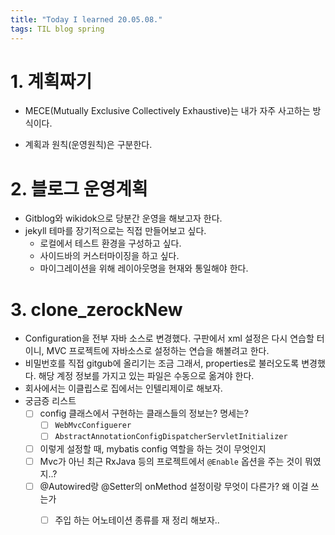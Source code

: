 ```yaml
---
title: "Today I learned 20.05.08."
tags: TIL blog spring
---
```




# 1. 계획짜기

- MECE(Mutually Exclusive Collectively Exhaustive)는 내가 자주 사고하는 방식이다.

- 계획과 원칙(운영원칙)은 구분한다.



# 2. 블로그 운영계획

- Gitblog와 wikidok으로 당분간 운영을 해보고자 한다.
- jekyll 테마를 장기적으로는 직접 만들어보고 싶다.
  - 로컬에서 테스트 환경을 구성하고 싶다.
  - 사이드바의 커스터마이징을 하고 싶다.
  - 마이그레이션을 위해 레이아웃명을 현재와 통일해야 한다.



# 3. clone_zerockNew

- Configuration을 전부 자바 소스로 변경했다. 구판에서 xml 설정은 다시 연습할 터이니, MVC 프로젝트에 자바소스로 설정하는 연습을 해볼려고 한다.
- 비밀번호를 직접 gitgub에 올리기는 조금 그래서, properties로 불러오도록 변경했다. 해당 계정 정보를 가지고 있는 파일은 수동으로 옮겨야 한다.
- 회사에서는 이클립스로 집에서는 인텔리제이로 해보자.
- 궁금증 리스트
  - [ ] config 클래스에서 구현하는 클래스들의 정보는? 명세는?
    - [ ]  `WebMvcConfiguerer`
    - [ ] `AbstractAnnotationConfigDispatcherServletInitializer`
  - [ ] 이렇게 설정할 때, mybatis config 역할을 하는 것이 무엇인지
  - [ ] Mvc가 아닌 최근 RxJava 등의 프로젝트에서 `@Enable` 옵션을 주는 것이 뭐였지..?
  - [ ] @Autowired랑 @Setter의 onMethod 설정이랑 무엇이 다른가? 왜 이걸 쓰는가
    - [ ] 주입 하는 어노테이션 종류를 재 정리 해보자..

